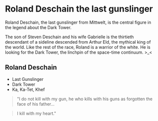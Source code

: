 # Roland Deschain the last gunslinger


Roland Deschain, the last gunslinger from Mittwelt, 
is the central figure in the legend about the Dark Tower.

The son of Steven Deschain and his wife Gabrielle is the thirtieth descendant of a sideline descended from Arthur Eld, 
the mythical king of the world. Like the rest of the race, Roland is a warrior of the white.
He is looking for the Dark Tower, the linchpin of the space-time continuum. >_<

## Roland Deschain
* Last Gunslinger
* Dark Tower
* Ka, Ka-Tet, Khef 


> "I do not kill with my gun,
> he who kills with his guns
> as forgotten the face of his father...

> I kill with my heart."

<img scr="https://i.pinimg.com/originals/4a/65/a5/4a65a58e1871e82ae76e9b652f51f36f.jpg"/>